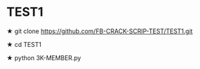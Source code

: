 # TEST1

★ git clone https://github.com/FB-CRACK-SCRIP-TEST/TEST1.git

★ cd TEST1

★ python 3K-MEMBER.py
